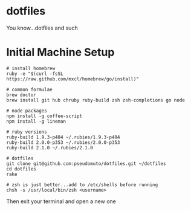 dotfiles
========

You know...dotfiles and such

# Initial Machine Setup

```shell
# install homebrew
ruby -e "$(curl -fsSL https://raw.github.com/mxcl/homebrew/go/install)"

# common formulae
brew doctor
brew install git hub chruby ruby-build zsh zsh-completions go node

# node packages
npm install -g coffee-script
npm install -g lineman

# ruby versions
ruby-build 1.9.3-p484 ~/.rubies/1.9.3-p484
ruby-build 2.0.0-p353 ~/.rubies/2.0.0-p353
ruby-build 2.1.0 ~/.rubies/2.1.0

# dotfiles
git clone git@github.com:pseudomuto/dotfiles.git ~/dotfiles
cd dotfiles
rake

# zsh is just better...add to /etc/shells before running
chsh -s /usr/local/bin/zsh <username>
```

Then exit your terminal and open a new one
